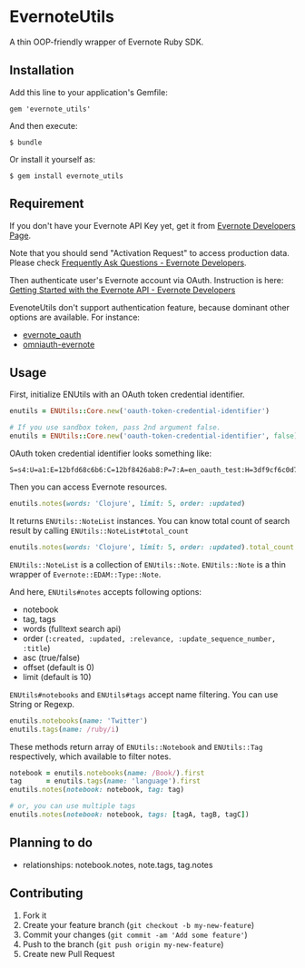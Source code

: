 # EvernoteUtils

A thin OOP-friendly wrapper of Evernote Ruby SDK.


## Installation

Add this line to your application's Gemfile:

    gem 'evernote_utils'

And then execute:

    $ bundle

Or install it yourself as:

    $ gem install evernote_utils


## Requirement

If you don't have your Evernote API Key yet, get it from [Evernote Developers Page](http://dev.evernote.com/doc/).

Note that you should send "Activation Request" to access production data. Please check [Frequently Ask Questions - Evernote Developers](http://dev.evernote.com/support/faq.php#activatekey).

Then authenticate user's Evernote account via OAuth. Instruction is here: [Getting Started with the Evernote API - Evernote Developers](http://dev.evernote.com/doc/start/ruby.php)


EvenoteUtils don't support authentication feature, because dominant other options are available. For instance:

* [evernote_oauth](https://github.com/fourfour/evernote_oauth)
* [omniauth-evernote](https://github.com/szimek/omniauth-evernote)


## Usage

First, initialize ENUtils with an OAuth token credential identifier.

```ruby
enutils = ENUtils::Core.new('oauth-token-credential-identifier')

# If you use sandbox token, pass 2nd argument false.
enutils = ENUtils::Core.new('oauth-token-credential-identifier', false)
```

OAuth token credential identifier looks something like:

    S=s4:U=a1:E=12bfd68c6b6:C=12bf8426ab8:P=7:A=en_oauth_test:H=3df9cf6c0d7bc410824c80231e64dbe1

Then you can access Evernote resources.

```ruby
enutils.notes(words: 'Clojure', limit: 5, order: :updated)
```

It returns `ENUtils::NoteList` instances. You can know total count of search result by calling `ENUtils::NoteList#total_count`

```ruby
enutils.notes(words: 'Clojure', limit: 5, order: :updated).total_count #=> 150
```

`ENUtils::NoteList` is a collection of `ENUtils::Note`. `ENUtils::Note` is a thin wrapper of `Evernote::EDAM::Type::Note`.


And here, `ENUtils#notes` accepts following options:

* notebook
* tag, tags
* words (fulltext search api)
* order (`:created, :updated, :relevance, :update_sequence_number, :title`)
* asc (true/false)
* offset (default is 0)
* limit (default is 10)

`ENUtils#notebooks` and `ENUtils#tags` accept name filtering. You can use String or Regexp.

```ruby
enutils.notebooks(name: 'Twitter')
enutils.tags(name: /ruby/i)
```

These methods return array of `ENUtils::Notebook` and `ENUtils::Tag` respectively, which available to filter notes.

```ruby
notebook = enutils.notebooks(name: /Book/).first
tag      = enutils.tags(name: 'language').first
enutils.notes(notebook: notebook, tag: tag)

# or, you can use multiple tags
enutils.notes(notebook: notebook, tags: [tagA, tagB, tagC])
```

## Planning to do

* relationships: notebook.notes, note.tags, tag.notes


## Contributing

1. Fork it
2. Create your feature branch (`git checkout -b my-new-feature`)
3. Commit your changes (`git commit -am 'Add some feature'`)
4. Push to the branch (`git push origin my-new-feature`)
5. Create new Pull Request
